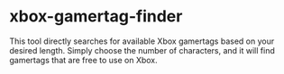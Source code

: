 # xbox-gamertag-finder
This tool directly searches for available Xbox gamertags based on your desired length. Simply choose the number of characters, and it will find gamertags that are free to use on Xbox.
